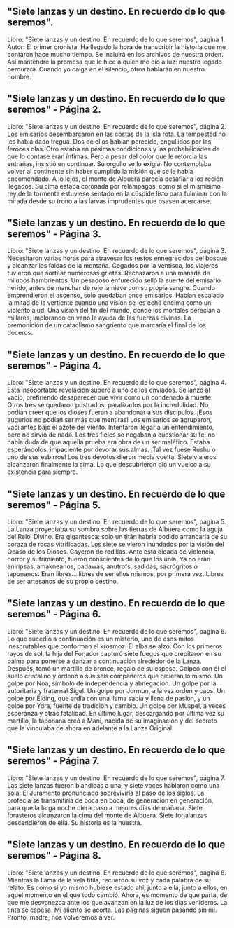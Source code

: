 ## "Siete lanzas y un destino. En recuerdo de lo que seremos".
Libro: "Siete lanzas y un destino. En recuerdo de lo que seremos", página 1.
Autor: El primer cronista.
Ha llegado la hora de transcribir la historia que me contaron hace mucho tiempo. Se incluirá en los archivos de nuestra orden.
Así mantendré la promesa que le hice a quien me dio a luz: nuestro legado perdurará. Cuando yo caiga en el silencio, otros hablarán en nuestro nombre.

## "Siete lanzas y un destino. En recuerdo de lo que seremos" - Página 2.
Libro: "Siete lanzas y un destino. En recuerdo de lo que seremos", página 2.
Los emisarios desembarcaron en las costas de la isla rota. La tempestad no les había dado tregua. Dos de ellos habían perecido, engullidos por las feroces olas. Otro estaba en pésimas condiciones y las probabilidades de que lo contase eran ínfimas. Pero a pesar del dolor que le retorcía las entrañas, insistió en continuar. Su orgullo se lo exigía. No contemplaba volver al continente sin haber cumplido la misión que se le había encomendado.
A lo lejos, el monte de Albuera parecía desafiar a los recién llegados. Su cima estaba coronada por relámpagos, como si el mismísimo rey de la tormenta estuviese sentado en la cúspide listo para fulminar con la mirada desde su trono a las larvas imprudentes que osasen acercarse.

## "Siete lanzas y un destino. En recuerdo de lo que seremos" - Página 3.
Libro: "Siete lanzas y un destino. En recuerdo de lo que seremos", página 3.
Necesitaron varias horas para atravesar los restos ennegrecidos del bosque y alcanzar las faldas de la montaña. Cegados por la ventisca, los viajeros tuvieron que sortear numerosas grietas. Rechazaron a una manada de milubos hambrientos. Un pesadoso enfurecido selló la suerte del emisario herido, antes de manchar de rojo la nieve con su propia sangre.
Cuando emprendieron el ascenso, solo quedaban once emisarios.
Habían escalado la mitad de la vertiente cuando una visión se les echó encima como un violento alud. Una visión del fin del mundo, donde los mortales perecían a millares, implorando en vano la ayuda de las fuerzas divinas. La premonición de un cataclismo sangriento que marcaría el final de los doceros.

## "Siete lanzas y un destino. En recuerdo de lo que seremos" - Página 4.
Libro: "Siete lanzas y un destino. En recuerdo de lo que seremos", página 4.
Esta insoportable revelación superó a uno de los enviados. Se lanzó al vacío, prefiriendo desaparecer que vivir como un condenado a muerte.
Otros tres se quedaron postrados, paralizados por la incredulidad. No podían creer que los dioses fueran a abandonar a sus discípulos. ¡Esos augurios no podían ser más que mentiras!
Los emisarios se agruparon, vacilantes bajo el azote del viento. Intentaron llegar a un entendimiento, pero no sirvió de nada. Los tres fieles se negaban a cuestionar su fe: no había duda de que aquella prueba era obra de un ser maléfico. Estaba esperándolos, impaciente por devorar sus almas. ¡Tal vez fuese Rushu o uno de sus esbirros!
Los tres devotos dieron media vuelta.
Siete viajeros alcanzaron finalmente la cima. Lo que descubrieron dio un vuelco a su existencia para siempre.

## "Siete lanzas y un destino. En recuerdo de lo que seremos" - Página 5.
Libro: "Siete lanzas y un destino. En recuerdo de lo que seremos", página 5.
La Lanza proyectaba su sombra sobre las tierras de Albuera como la aguja del Reloj Divino. Era gigantesca: solo un titán habría podido arrancarla de su coraza de rocas vitrificadas.
Los siete se vieron inundados por la visión del Ocaso de los Dioses. Cayeron de rodillas. Ante esta oleada de violencia, horror y sufrimiento, fueron conscientes de lo que los unía. Ya no eran aniripsas, amakneanos, padawas, anutrofs, sadidas, sacrógritos o taponanos. Eran libres... libres de ser ellos mismos, por primera vez.
Libres de ser artesanos de su propio destino.

## "Siete lanzas y un destino. En recuerdo de lo que seremos" - Página 6.
Libro: "Siete lanzas y un destino. En recuerdo de lo que seremos", página 6.
Lo que sucedió a continuación es un misterio, uno de esos mitos inescrutables que conforman el krosmoz.
El alba se alzó. Con los primeros rayos de sol, la hija del Forjador capturó siete fuegos que crepitaron en su palma para ponerse a danzar a continuación alrededor de la Lanza. Después, tomó un martillo de bronce, regalo de su esposo. Golpeó con él el suelo cristalino y ordenó a sus seis compañeros que hicieran lo mismo.
Un golpe por Noa, símbolo de independencia y abnegación.
Un golpe por la autoritaria y fraternal Sigel.
Un golpe por Jormun, a la vez orden y caos.
Un golpe por Elding, que ardía con una llama sabia y llena de pasión, y un golpe por Ydra, fuente de tradición y cambio.
Un golpe por Muspel, a veces esperanza y otras fatalidad.
En último lugar, descargando por última vez su martillo, la taponana creó a Mani, nacida de su imaginación y del secreto que la vinculaba de ahora en adelante a la Lanza Original.

## "Siete lanzas y un destino. En recuerdo de lo que seremos" - Página 7.
Libro: "Siete lanzas y un destino. En recuerdo de lo que seremos", página 7.
Las siete lanzas fueron blandidas a una, y siete voces hablaron como una sola. El Juramento pronunciado sobreviviría al paso de los siglos. La profecía se transmitiría de boca en boca, de generación en generación, para que la larga noche diera paso a mejores días de mañana.
Siete forasteros alcanzaron la cima del monte de Albuera. Siete forjalanzas descendieron de ella.
Su historia es la nuestra.

## "Siete lanzas y un destino. En recuerdo de lo que seremos" - Página 8.
Libro: "Siete lanzas y un destino. En recuerdo de lo que seremos", página 8.
Mientras la llama de la vela titila, recuerdo su voz y cada palabra de su relato. Es como si yo mismo hubiese estado ahí, junto a ella, junto a ellos, en aquel momento en el que todo cambió.
Ahora, es momento de que parta, de que me desvanezca ante los que avanzan en la luz de los días venideros.
La tinta se espesa. Mi aliento se acorta. Las páginas siguen pasando sin mí.
Pronto, madre, nos volveremos a ver.